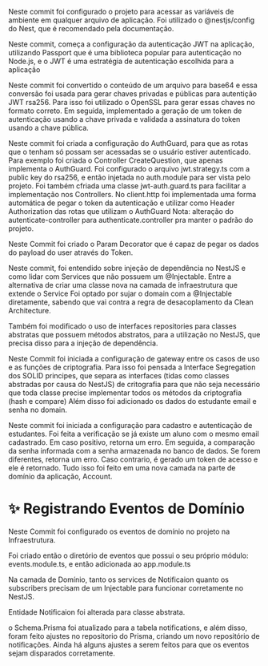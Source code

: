 Neste commit foi configurado o projeto para acessar as variáveis de ambiente em qualquer arquivo de aplicação.
Foi utilizado o @nestjs/config do Nest, que é recomendado pela documentação.

Neste commit, começa a configuração da autenticação JWT na aplicação, utilizando Passport que é uma biblioteca popular para autenticação no Node.js, e o JWT é uma estratégia de autenticação escolhida para a aplicação

Neste commit foi convertido o conteúdo de um arquivo para base64 e essa conversão foi usada para gerar chaves privadas e públicas para autentição JWT rsa256. Para isso foi utilizado o OpenSSL para gerar essas chaves no formato correto. Em seguida, implementado a geração de um token de autenticação usando a chave privada e validada a assinatura do token usando a chave pública.

Neste commit foi criada a configuração do AuthGuard, para que as rotas que o tenham só possam ser acessadas se o usuário estiver autenticado.
Para exemplo foi criada o Controller CreateQuestion, que apenas implementa o AuthGuard.
Foi configurado o arquivo jwt.strategy.ts com a public key do rsa256, e então injetada no auth.module para ser vista pelo projeto.
Foi também cfriada uma classe jwt-auth.guard.ts para facilitar a implementação nos Controllers.
No client.http foi implementada uma forma automática de pegar o token da autenticação e utilizar como Header Authorization das rotas que utilizam o AuthGuard
Nota: alteração do autenticate-controller para authenticate.controller pra manter o padrão do projeto.

Neste Commit foi criado o Param Decorator que é capaz de pegar os dados do payload do user através do Token.

Neste commit, foi entendido sobre injeção de dependência no NestJS e como lidar com Services que não possuem um @Injectable.
Entre a alternativa de criar uma classe nova na camada de infraestrutura que extende o Service
Foi optado por sujar o domain com a @Injectable diretamente, sabendo que vai contra a regra de desacoplamento da Clean Architecture.

Também foi modificado o uso de interfaces repositories para classes abstratas que possuem métodos abstratos, para a utilização no NestJS, que precisa disso para a injeção de dependência.

Neste Commit foi iniciada a configuração de gateway entre os casos de uso e as funções de criptografia. Para isso foi pensada a Interface Segregation dos SOLID principes, que separa as interfaces (tidas como classes abstradas por causa do NestJS) de critografia para que não seja necessário que toda classe precise implementar todos os métodos da criptografia (hash e compare)
Além disso foi adicionado os dados do estudante email e senha no domain.

Neste commit foi iniciada a configuração para cadastro e autenticação de estudantes.
Foi feita a verificação se já existe um aluno com o mesmo email cadastrado. Em caso positivo, retorna um erro. Em seguida, a comparação da senha informada com a senha armazenada no banco de dados. Se forem diferentes, retorna um erro. Caso contrario, é gerado um token de acesso e ele é retornado.
Tudo isso foi feito em uma nova camada na parte de domínio da aplicação, Account.

# ✨ Registrando Eventos de Domínio

Neste Commit foi configurado os eventos de domínio no projeto na Infraestrutura.

Foi criado então o diretório de eventos que possui o seu próprio módulo: events.module.ts, e então adicionada ao app.module.ts

Na camada de Domínio, tanto os services de Notificaion quanto os subscribers precisam de um Injectable para funcionar corretamente no NestJS.

Entidade Notificaion foi alterada para classe abstrata.

o Schema.Prisma foi atualizado para a tabela notifications, e além disso, foram feito ajustes no repositorio do Prisma, criando um novo repositório de notificações. Ainda há alguns ajustes a serem feitos para que os eventos sejam disparados corretamente.
